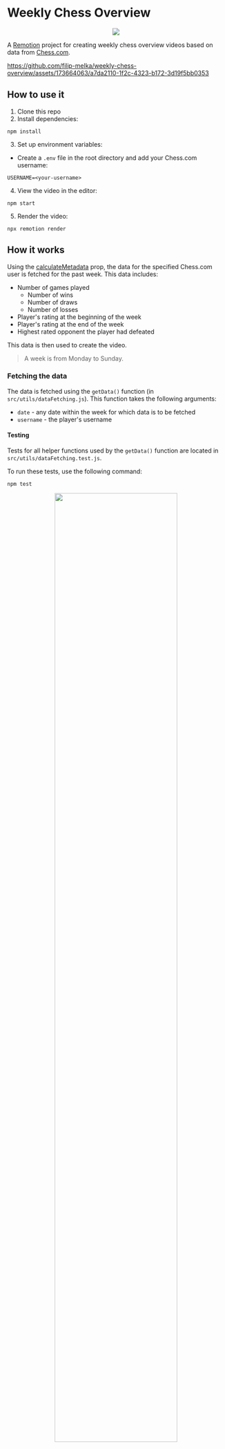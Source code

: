 # Weekly Chess Overview

<p align="center">
  <img src="https://github.com/filip-melka/weekly-chess-overview/assets/173664063/1adb481d-8b94-40c9-8cc9-40167c8ce740" />
</p>

A [Remotion](https://www.remotion.dev/) project for creating weekly chess overview videos based on data from [Chess.com](https://www.chess.com/).

https://github.com/filip-melka/weekly-chess-overview/assets/173664063/a7da2110-1f2c-4323-b172-3d19f5bb0353

## How to use it

1. Clone this repo
2. Install dependencies:
  ```
  npm install
  ```
3. Set up environment variables:
  - Create a `.env` file in the root directory and add your Chess.com username:
  ```.env
  USERNAME=<your-username>
  ```
4. View the video in the editor:
  ```
  npm start
  ```
5. Render the video:
  ```
  npx remotion render
  ```

## How it works

Using the [calculateMetadata](https://www.remotion.dev/docs/calculate-metadata) prop, the data for the specified Chess.com user is fetched for the past week. This data includes:

- Number of games played
  - Number of wins
  - Number of draws
  - Number of losses
- Player's rating at the beginning of the week
- Player's rating at the end of the week
- Highest rated opponent the player had defeated

This data is then used to create the video.

> A week is from Monday to Sunday.

### Fetching the data

The data is fetched using the `getData()` function (in `src/utils/dataFetching.js`). This function takes the following arguments:

- `date` - any date within the week for which data is to be fetched
- `username` - the player's username

#### Testing

Tests for all helper functions used by the `getData()` function are located in `src/utils/dataFetching.test.js`.

To run these tests, use the following command:

```
npm test
```

<p align="center">
  <img width="75%" src="https://github.com/filip-melka/weekly-chess-overview/assets/173664063/7318fa20-cc7c-4fe6-b053-d3eb89682e62" />
</p>

## Scenes

The video consists of 5 main scenes (and 1 extra scene for an edge case). Each scene is a React functional component wrapped inside a `<Sequence>` component.

### `Scene1` - Intro

https://github.com/filip-melka/weekly-chess-overview/assets/173664063/c9a39cac-f668-49c3-918b-401130bc2160

### `Scene2` - Number of games

This scene shows the number of games the player played during the week.

https://github.com/filip-melka/weekly-chess-overview/assets/173664063/744a976e-18f8-4600-a69c-24c17903e104

### `Scene3` - Number of wins / draws / losses

https://github.com/filip-melka/weekly-chess-overview/assets/173664063/d3082fa8-d804-4f6a-a592-9ce9f6999683

### `Scene4` - Highest rated opponent the player had defeated

This scene shows the username and avatar of the highest-rated opponent the player defeated, along with the opponent's rating before the game.

https://github.com/filip-melka/weekly-chess-overview/assets/173664063/1bf434d6-0e6b-47cb-8030-f220215f7264

### `Scene5` - Change in player's rating

This scene shows the player's rating change over the week.

https://github.com/filip-melka/weekly-chess-overview/assets/173664063/715c67c7-bb30-4f41-941b-359af340052a

### `Scene6` (extra) - No games last week

This is a placeholder scene for when the player didn't play any games during the week.

https://github.com/filip-melka/weekly-chess-overview/assets/173664063/dddc9a14-240c-4a61-9b7b-5baa3e137f47

## Edge cases

### Player had no wins

If the player had no wins, `Scene4` is omitted.

### Player didn't play any games

If the player didn't play any game during the week, `Scene6` is shown instead of `Scene2`, `Scene3`, and `Scene4`.
